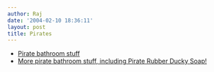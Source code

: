 ```yaml
---
author: Raj
date: '2004-02-10 18:36:11'
layout: post
title: Pirates
---
```


* [Pirate bathroom stuff](http://www.cdockpirates.com/Bath.htm)
* [More pirate bathroom stuff, including Pirate Rubber Ducky Soap!](http://www.deadmentellnotales.com/Merchant2/merchant.mvc?Screen=CTGY&Store_Code=DM&Category_Code=B3)

